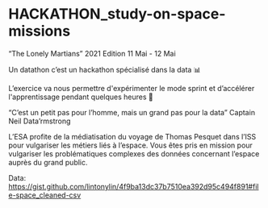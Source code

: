 # HACKATHON_study-on-space-missions
“The Lonely Martians” 2021 Edition  11 Mai - 12 Mai

Un datathon c’est un hackathon spécialisé dans la data 📊

L’exercice va nous permettre d'expérimenter le mode sprint et d’accélérer l'apprentissage pendant quelques heures 🤯

“C’est un petit pas pour l’homme, mais un grand pas pour la data”
Captain Neil Data’rmstrong

L’ESA profite de la médiatisation du voyage de Thomas Pesquet dans l’ISS pour vulgariser les métiers liés à l’espace. Vous êtes pris en mission pour vulgariser les problématiques complexes des données concernant l’espace auprès du grand public.

Data: https://gist.github.com/lintonylin/4f9ba13dc37b7510ea392d95c494f891#file-space_cleaned-csv


